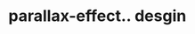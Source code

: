 # parallax-effect.. desgin                                                                                                                                                                                                                                                                                                                                                                                                                                                                                                                                                               
